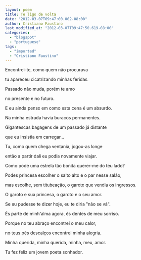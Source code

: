 ```yaml
---
layout: poem
title: Te ligo de volta
date: "2012-03-07T09:47:00.002-08:00"
author: Cristiano Faustino
last_modified_at: "2012-03-07T09:47:50.619-08:00"
categories:
  - "blogspot"
  - "portuguese"
tags:
  - "imported"
  - "Cristiano Faustino"
---
```


Encontrei-te, como quem não procurava

tu apareceu cicatrizando minhas feridas.

Passado não muda, porém te amo

no presente e no futuro.

E eu ainda penso em como esta cena é um absurdo.

Na minha estrada havia buracos permanentes.

Gigantescas bagagens de um passado já distante

que eu insistia em carregar...

Tu, como quem chega ventania, jogou-as longe

então a partir dali eu podia novamente viajar.

Como pode uma estrela tão bonita querer-me do teu lado?

Podes princesa escolher o salto alto e o par nesse salão,

mas escolhe, sem titubeação, o garoto que vendia os ingressos.

O garoto e sua princesa, o garoto e o seu amor.

Se eu pudesse te dizer hoje, eu te diria "não se vá".

És parte de minh'alma agora, és dentes de meu sorriso.

Porque no teu abraço encontrei o meu calor,

no teus pés descalços encontrei minha alegria.

Minha querida, minha querida, minha, meu, amor.

Tu fez feliz um jovem poeta sonhador.